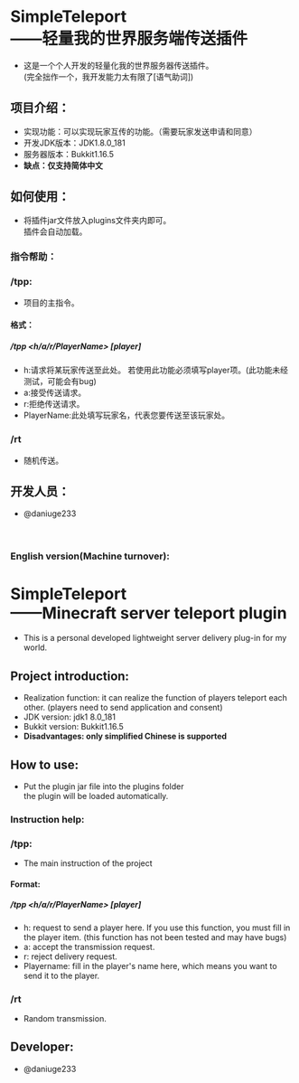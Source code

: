 # SimpleTeleport<br/>——轻量我的世界服务端传送插件

- 这是一个个人开发的轻量化我的世界服务器传送插件。<br/>(完全拙作一个，我开发能力太有限了[语气助词])
## 项目介绍：
- 实现功能：可以实现玩家互传的功能。（需要玩家发送申请和同意）
- 开发JDK版本：JDK1.8.0_181
- 服务器版本：Bukkit1.16.5
- __缺点：仅支持简体中文__
## 如何使用：
- 将插件jar文件放入plugins文件夹内即可。<br/>插件会自动加载。
### 指令帮助：</br>
### /tpp:
- 项目的主指令。<br/>
#### 格式：
##### /tpp <h/a/r/PlayerName> [player]<br/>
- h:请求将某玩家传送至此处。 若使用此功能必须填写player项。(此功能未经测试，可能会有bug)<br/>
- a:接受传送请求。<br/>
- r:拒绝传送请求。<br/>
- PlayerName:此处填写玩家名，代表您要传送至该玩家处。
### /rt
- 随机传送。<br/>
## 开发人员：
- @daniuge233
<br/><br/><br/>

### English version(Machine turnover):
# SimpleTeleport <br/> ——Minecraft server teleport plugin
- This is a personal developed lightweight server delivery plug-in for my world.
## Project introduction:
- Realization function: it can realize the function of players teleport each other. (players need to send application and consent)
- JDK version: jdk1 8.0_181
- Bukkit version: Bukkit1.16.5
- __Disadvantages: only simplified Chinese is supported__
## How to use:
- Put the plugin jar file into the plugins folder<br/> the plugin will be loaded automatically.
### Instruction help:</br>
### /tpp:
- The main instruction of the project<br/>
#### Format:
##### /tpp <h/a/r/PlayerName> [player]
- h: request to send a player here. If you use this function, you must fill in the player item. (this function has not been tested and may have bugs)
- a: accept the transmission request.
- r: reject delivery request.
- Playername: fill in the player's name here, which means you want to send it to the player.

### /rt
- Random transmission.
## Developer:
- @daniuge233
